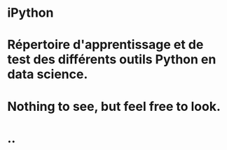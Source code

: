 # iPython
#
# Répertoire d'apprentissage et de test des différents outils Python en data science.
#
# Nothing to see, but feel free to look.
#
# ..
